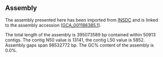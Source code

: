 **Assembly**
--------

The assembly presented here has been imported from [INSDC](http://www.insdc.org) and is linked to the assembly accession [[GCA\_001186385.1](http://www.ebi.ac.uk/ena/data/view/GCA_001186385.1)].

The total length of the assembly is 395073589 bp contained within 50913 contigs.
The contig N50 value is 13141, the contig L50 value is 5852.
Assembly gaps span 98532772 bp. The GC% content of the assembly is 0.0%.
